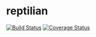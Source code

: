 # reptilian
[![Build Status](https://travis-ci.org/igbeni/reptilian.svg?branch=master)](https://travis-ci.org/igbeni/reptilian)
[![Coverage Status](https://coveralls.io/repos/github/igbeni/reptilian/badge.svg?branch=master)](https://coveralls.io/github/igbeni/reptilian?branch=master)
